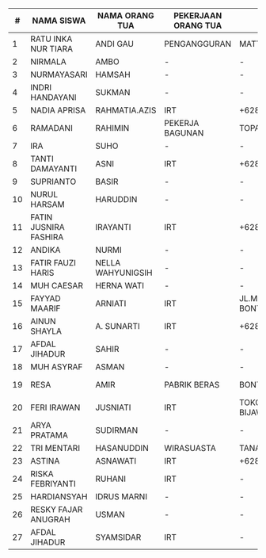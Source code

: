 <style>
.table {font-size:10px}
</style>

| # | NAMA SISWA | NAMA ORANG TUA | PEKERJAAN ORANG TUA | ALAMAT | TELEPON |
|---|---|---|---|---|---|
| 1 | RATU INKA NUR TIARA | ANDI GAU | PENGANGGURAN | MATTOANGING | +6285341651693 |
| 2 | NIRMALA | AMBO | - | - |
| 3 | NURMAYASARI | HAMSAH | - | - |
| 4 | INDRI HANDAYANI | SUKMAN | - | - |
| 5 | NADIA APRISA | RAHMATIA.AZIS | IRT | +6285237744155 |
| 6 | RAMADANI | RAHIMIN | PEKERJA BAGUNAN | TOPANDA | +6285342214283 |
| 7 | IRA | SUHO | - | - |
| 8 | TANTI DAMAYANTI | ASNI | IRT | +6285399786906 |
| 9 | SUPRIANTO | BASIR | - | - |
| 10 | NURUL HARSAM | HARUDDIN | - | - |
| 11 | FATIN JUSNIRA FASHIRA | IRAYANTI | IRT | +6285695040609 |
| 12 | ANDIKA | NURMI | - | - |
| 13 | FATIR FAUZI HARIS | NELLA WAHYUNIGSIH | - | - |
| 14 | MUH CAESAR | HERNA WATI | - | - |
| 15 | FAYYAD MAARIF | ARNIATI | IRT | JL.MANGGA DESA BONTOMANAI | +6285342390424 |
| 16 | AINUN SHAYLA | A. SUNARTI | IRT | +6285240607488 |
| 17 | AFDAL JIHADUR | SAHIR | - | - |
| 18 | MUH ASYRAF | ASMAN | - | - |
| 19 | RESA | AMIR | PABRIK BERAS | BONTOMANAI | +6282 152 151 132 |
| 20 | FERI IRAWAN | JUSNIATI | IRT | TOKOMBENG, BIJAWANG | +6282393002958 |
| 21 | ARYA PRATAMA | SUDIRMAN | - | - |
| 22 | TRI MENTARI | HASANUDDIN | WIRASUASTA | TANAH HARAPAN | +628567177855 |
| 23 | ASTINA | ASNAWATI | IRT | +6285397600378 | +6285293082326 |
| 24 | RISKA FEBRIYANTI | RUHANI | IRT | - | +6282347221101 |
| 25 | HARDIANSYAH | IDRUS MARNI | - | - |
| 26 | RESKY FAJAR ANUGRAH | USMAN | - | - |
| 27 | AFDAL JIHADUR | SYAMSIDAR | IRT | - | +6285397258696 |

